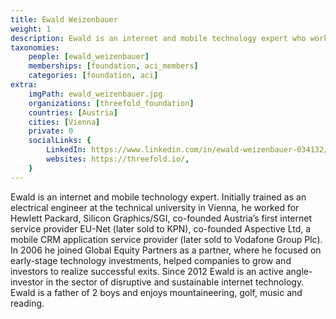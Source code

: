 ```yaml
---
title: Ewald Weizenbauer
weight: 1
description: Ewald is an internet and mobile technology expert who worked at Hewlett Packard, Silicon Graphics/SGI, and co-founded Austria's first Internet service provider, EU-Net.
taxonomies:
    people: [ewald_weizenbauer]
    memberships: [foundation, aci_members]
    categories: [foundation, aci]
extra:
    imgPath: ewald_weizenbauer.jpg
    organizations: [threefold_foundation]
    countries: [Austria]
    cities: [Vienna]
    private: 0
    socialLinks: {
        LinkedIn: https://www.linkedin.com/in/ewald-weizenbauer-034132/,
        websites: https://threefold.io/,
    }
---
```


Ewald is an internet and mobile technology expert. Initially trained as an electrical engineer at the technical university in Vienna, he worked for Hewlett Packard, Silicon Graphics/SGI, co-founded Austria’s first internet service provider EU-Net (later sold to KPN), co-founded Aspective Ltd, a mobile CRM application service provider (later sold to Vodafone Group Plc). In 2006 he joined Global Equity Partners as a partner, where he focused on early-stage technology investments, helped companies to grow and investors to realize successful exits. Since 2012 Ewald is an active angle-investor in the sector of disruptive and sustainable internet technology. Ewald is a father of 2 boys and enjoys mountaineering, golf, music and reading.
